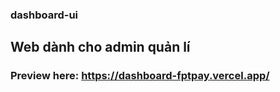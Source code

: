### dashboard-ui
## Web dành cho admin quản lí
### Preview here: https://dashboard-fptpay.vercel.app/
